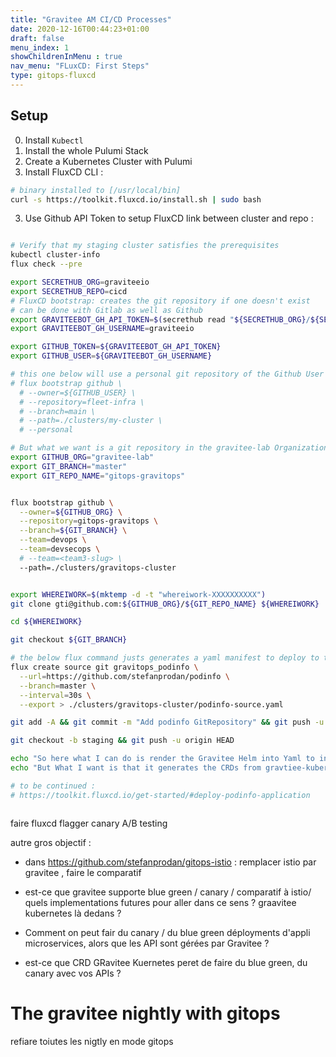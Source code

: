 ```yaml
---
title: "Gravitee AM CI/CD Processes"
date: 2020-12-16T00:44:23+01:00
draft: false
menu_index: 1
showChildrenInMenu : true
nav_menu: "FLuxCD: First Steps"
type: gitops-fluxcd
---
```




## Setup

0. Install `Kubectl`
1. Install the whole Pulumi Stack
1. Create a Kubernetes Cluster with Pulumi
2. Install FluxCD CLI :

```bash
# binary installed to [/usr/local/bin]
curl -s https://toolkit.fluxcd.io/install.sh | sudo bash
```

3. Use Github API Token to setup FluxCD link between cluster and repo :

```bash

# Verify that my staging cluster satisfies the prerequisites
kubectl cluster-info
flux check --pre

export SECRETHUB_ORG=graviteeio
export SECRETHUB_REPO=cicd
# FluxCD bootstrap: creates the git repository if one doesn't exist
# can be done with Gitlab as well as Github
export GRAVITEEBOT_GH_API_TOKEN=$(secrethub read "${SECRETHUB_ORG}/${SECRETHUB_REPO}/graviteebot/github_personal_access_token")
export GRAVITEEBOT_GH_USERNAME=graviteeio

export GITHUB_TOKEN=${GRAVITEEBOT_GH_API_TOKEN}
export GITHUB_USER=${GRAVITEEBOT_GH_USERNAME}

# this one below will use a personal git repository of the Github User
# flux bootstrap github \
  # --owner=${GITHUB_USER} \
  # --repository=fleet-infra \
  # --branch=main \
  # --path=./clusters/my-cluster \
  # --personal

# But what we want is a git repository in the gravitee-lab Organization
export GITHUB_ORG="gravitee-lab"
export GIT_BRANCH="master"
export GIT_REPO_NAME="gitops-gravitops"


flux bootstrap github \
  --owner=${GITHUB_ORG} \
  --repository=gitops-gravitops \
  --branch=${GIT_BRANCH} \
  --team=devops \
  --team=devsecops \
  # --team=<team3-slug> \
  --path=./clusters/gravitops-cluster


export WHEREIWORK=$(mktemp -d -t "whereiwork-XXXXXXXXXX")
git clone gti@github.com:${GITHUB_ORG}/${GIT_REPO_NAME} ${WHEREIWORK}

cd ${WHEREIWORK}

git checkout ${GIT_BRANCH}

# the below flux command justs generates a yaml manifest to deploy to the cluster
flux create source git gravitops_podinfo \
  --url=https://github.com/stefanprodan/podinfo \
  --branch=master \
  --interval=30s \
  --export > ./clusters/gravitops-cluster/podinfo-source.yaml

git add -A && git commit -m "Add podinfo GitRepository" && git push -u origin master

git checkout -b staging && git push -u origin HEAD

echo "So here what I can do is render the Gravitee Helm into Yaml to integrate into FluxCD "
echo "But What I want is that it generates the CRDs from gravtiee-kubernetes"

# to be continued :
# https://toolkit.fluxcd.io/get-started/#deploy-podinfo-application



```


faire fluxcd flagger canary A/B testing

autre gros objectif  :
* dans https://github.com/stefanprodan/gitops-istio : remplacer istio par gravitee , faire le comparatif
* est-ce que gravitee supporte blue green / canary / comparatif à istio/ quels implementations futures pour aller dans ce sens ? graavitee kubernetes là dedans ?

* Comment on peut fair du canary / du blue green déployments d'appli microservices, alors que les API  sont gérées par Gravitee ?
* est-ce que CRD GRavitee Kuernetes peret de faire du blue green, du canary avec vos APIs ?


# The gravitee nightly with gitops

refiare toiutes les nigtly en mode gitops
